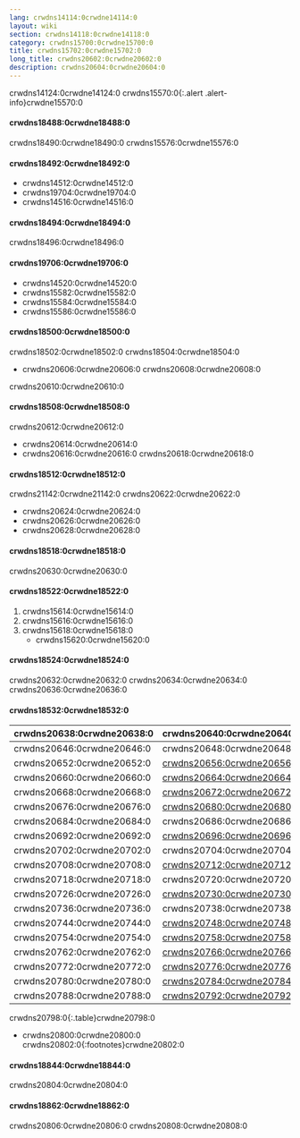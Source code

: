 ```yaml
---
lang: crwdns14114:0crwdne14114:0
layout: wiki
section: crwdns14118:0crwdne14118:0
category: crwdns15700:0crwdne15700:0
title: crwdns15702:0crwdne15702:0
long_title: crwdns20602:0crwdne20602:0
description: crwdns20604:0crwdne20604:0
---
```


crwdns14124:0crwdne14124:0
crwdns15570:0{:.alert .alert-info}crwdne15570:0

#### crwdns18488:0crwdne18488:0
crwdns18490:0crwdne18490:0 crwdns15576:0crwdne15576:0

#### crwdns18492:0crwdne18492:0
- crwdns14512:0crwdne14512:0
- crwdns19704:0crwdne19704:0
- crwdns14516:0crwdne14516:0

#### crwdns18494:0crwdne18494:0
crwdns18496:0crwdne18496:0

#### crwdns19706:0crwdne19706:0
- crwdns14520:0crwdne14520:0
- crwdns15582:0crwdne15582:0
- crwdns15584:0crwdne15584:0
- crwdns15586:0crwdne15586:0

#### crwdns18500:0crwdne18500:0
crwdns18502:0crwdne18502:0 crwdns18504:0crwdne18504:0
- crwdns20606:0crwdne20606:0 crwdns20608:0crwdne20608:0

crwdns20610:0crwdne20610:0

#### crwdns18508:0crwdne18508:0
crwdns20612:0crwdne20612:0

- crwdns20614:0crwdne20614:0
- crwdns20616:0crwdne20616:0 crwdns20618:0crwdne20618:0

#### crwdns18512:0crwdne18512:0
crwdns21142:0crwdne21142:0 crwdns20622:0crwdne20622:0
- crwdns20624:0crwdne20624:0
- crwdns20626:0crwdne20626:0
- crwdns20628:0crwdne20628:0

#### crwdns18518:0crwdne18518:0
crwdns20630:0crwdne20630:0

#### crwdns18522:0crwdne18522:0
1. crwdns15614:0crwdne15614:0
1. crwdns15616:0crwdne15616:0
1. crwdns15618:0crwdne15618:0
   - crwdns15620:0crwdne15620:0

#### crwdns18524:0crwdne18524:0
crwdns20632:0crwdne20632:0 crwdns20634:0crwdne20634:0 crwdns20636:0crwdne20636:0

#### crwdns18532:0crwdne18532:0

| crwdns20638:0crwdne20638:0 | crwdns20640:0crwdne20640:0                | crwdns20642:0crwdne20642:0   | crwdns20644:0crwdne20644:0   |
| -------------------------- | ----------------------------------------- | ---------------------------- | ---------------------------- |
| crwdns20646:0crwdne20646:0 | crwdns20648:0crwdne20648:0                | `crwdns20650:0crwdne20650:0` |                              |
| crwdns20652:0crwdne20652:0 | [crwdns20656:0crwdne20656:0][stellads]    | `crwdns20658:0crwdne20658:0` |                              |
| crwdns20660:0crwdne20660:0 | [crwdns20664:0crwdne20664:0][a5200ds]     | `crwdns20666:0crwdne20666:0` |                              |
| crwdns20668:0crwdne20668:0 | [crwdns20672:0crwdne20672:0][a7800ds]     | `crwdns20674:0crwdne20674:0` |                              |
| crwdns20676:0crwdne20676:0 | [crwdns20680:0crwdne20680:0][xegs-ds]     | crwdns20682:0crwdne20682:0   |                              |
| crwdns20684:0crwdne20684:0 | crwdns20686:0crwdne20686:0                | crwdns20688:0crwdne20688:0   | crwdns20690:0crwdne20690:0   |
| crwdns20692:0crwdne20692:0 | [crwdns20696:0crwdne20696:0][unlaunch]    | crwdns20698:0crwdne20698:0   | crwdns20700:0crwdne20700:0   |
| crwdns20702:0crwdne20702:0 | crwdns20704:0crwdne20704:0                | `crwdns20706:0crwdne20706:0` |                              |
| crwdns20708:0crwdne20708:0 | [crwdns20712:0crwdne20712:0][gameyob]     | crwdns20714:0crwdne20714:0   | `crwdns20716:0crwdne20716:0` |
| crwdns20718:0crwdne20718:0 | crwdns20720:0crwdne20720:0                | crwdns20722:0crwdne20722:0   | `crwdns20724:0crwdne20724:0` |
| crwdns20726:0crwdne20726:0 | [crwdns20730:0crwdne20730:0][s8ds]        | `crwdns20732:0crwdne20732:0` | `crwdns20734:0crwdne20734:0` |
| crwdns20736:0crwdne20736:0 | crwdns20738:0crwdne20738:0                | `crwdns20740:0crwdne20740:0` | crwdns20742:0crwdne20742:0   |
| crwdns20744:0crwdne20744:0 | [crwdns20748:0crwdne20748:0][s8ds]        | `crwdns20750:0crwdne20750:0` | `crwdns20752:0crwdne20752:0` |
| crwdns20754:0crwdne20754:0 | [crwdns20758:0crwdne20758:0][mpeg4player] | `crwdns20760:0crwdne20760:0` |                              |
| crwdns20762:0crwdne20762:0 | [crwdns20766:0crwdne20766:0][nesds]       | crwdns20768:0crwdne20768:0   | `crwdns20770:0crwdne20770:0` |
| crwdns20772:0crwdne20772:0 | [crwdns20776:0crwdne20776:0][nitrografx]  | `crwdns20778:0crwdne20778:0` |                              |
| crwdns20780:0crwdne20780:0 | [crwdns20784:0crwdne20784:0][rvidplayer]  | `crwdns20786:0crwdne20786:0` |                              |
| crwdns20788:0crwdne20788:0 | [crwdns20792:0crwdne20792:0][snemulds]    | crwdns20794:0crwdne20794:0   | crwdns20796:0crwdne20796:0   |
crwdns20798:0{:.table}crwdne20798:0

- crwdns20800:0crwdne20800:0
crwdns20802:0{:footnotes}crwdne20802:0

#### crwdns18844:0crwdne18844:0
crwdns20804:0crwdne20804:0

#### crwdns18862:0crwdne18862:0
crwdns20806:0crwdne20806:0 crwdns20808:0crwdne20808:0

[^1]: crwdns16838:0crwdne16838:0
[^2]: crwdns16840:0crwdne16840:0
[^3]: crwdns16842:0crwdne16842:0
[^4]: crwdns18898:0crwdne18898:0
[^5]: crwdns18910:0crwdne18910:0
[^6]: crwdns18922:0crwdne18922:0
[^7]: crwdns18932:0crwdne18932:0
[^8]: crwdns18942:0crwdne18942:0

[a5200ds]: crwdns20662:0crwdne20662:0
[a7800ds]: crwdns20670:0crwdne20670:0
[gameyob]: crwdns20710:0crwdne20710:0
[mpeg4player]: crwdns20756:0crwdne20756:0
[nesds]: crwdns20764:0crwdne20764:0
[nitrografx]: crwdns20774:0crwdne20774:0
[rvidplayer]: crwdns20782:0crwdne20782:0
[s8ds]: crwdns20728:0crwdne20728:0
[s8ds]: crwdns20746:0crwdne20746:0
[snemulds]: crwdns20790:0crwdne20790:0
[stellads]: crwdns20654:0crwdne20654:0
[unlaunch]: crwdns20694:0crwdne20694:0
[xegs-ds]: crwdns20678:0crwdne20678:0
